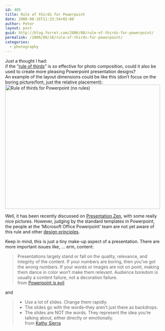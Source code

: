 ```yaml
---
id: 405
title: Rule of thirds for Powerpoint
date: 2006-08-16T11:23:54+02:00
author: Peter
layout: post
guid: http://blog.forret.com/2006/08/rule-of-thirds-for-powerpoint/
permalink: /2006/08/16/rule-of-thirds-for-powerpoint/
categories:
  - photography
---
```

Just a thought I had:  
if the &#8220;[rule of thirds](http://en.wikipedia.org/wiki/Rule_of_thirds)&#8221; is so effective for photo composition, could it also be used to create more pleasing Powerpoint presentation designs?  
An example of the layout dimensions could be like this (don&#8217;t focus on the boring picture/font, just the relative placement):  
[<img loading="lazy" src="http://static.flickr.com/78/216743931_779594cb56.jpg" width="500" height="400" alt="Rule of thirds for Powerpoint (no rules)" />](http://www.flickr.com/photos/pforret/216743931/ "Photo Sharing")

Well, it has been recently discussed on [Presentation Zen](http://presentationzen.blogs.com/presentationzen/2006/06/the_power_of_th.html), with some really nice pictures. However, judging by the standard templates in Powerpoint, the people at the &#8216;Microsoft Office Powerpoint&#8217; team are not yet aware of this rule and other [design principles](http://www.digital-web.com/articles/principles_of_design/).

Keep in mind, this is just a tiny make-up aspect of a presentation. There are more important issues like, &#8230; erm, content:

> Presentations largely stand or fall on the quality, relevance, and integrity of the content. If your numbers are boring, then you&#8217;ve got the wrong numbers. If your words or images are not on point, making them dance in color won&#8217;t make them relevant. Audience boredom is usually a content failure, not a decoration failure.  
> from [Powerpoint is evil](http://www.wired.com/wired/archive/11.09/ppt2.html)

and

> * Use a lot of slides. Change them rapidly.  
> * The slides go with the words&#8211;they aren&#8217;t just there as backdrops.  
> * The slides are NOT the words. They represent the idea you&#8217;re talking about, either directly or emotionally.  
> from [Kathy Sierra](http://headrush.typepad.com/creating_passionate_users/2006/07/a_few_more_pres.html)